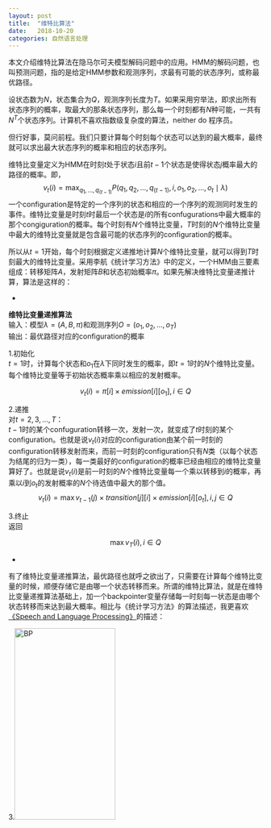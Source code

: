 ```yaml
---
layout: post
title:  "维特比算法"
date:   2018-10-20
categories: 自然语言处理
---
```



本文介绍维特比算法在隐马尔可夫模型解码问题中的应用。HMM的解码问题，也叫预测问题，指的是给定HMM参数和观测序列，求最有可能的状态序列，或称最优路径。

设状态数为$N$，状态集合为$Q$，观测序列长度为$T$。如果采用穷举法，即求出所有状态序列的概率，取最大的那条状态序列，那么每一个时刻都有$N$种可能，一共有$N^T$个状态序列。计算机不喜欢指数级复杂度的算法，neither do 程序员。


但行好事，莫问前程。我们只要计算每个时刻每个状态可以达到的最大概率，最终就可以求出最大状态序列的概率和相应的状态序列。

维特比变量定义为HMM在时刻$t$处于状态$i$且前$t-1$个状态是使得状态$j$概率最大的路径的概率。即，
$$
v_t(i) = \max_{q_1,...,q_{(t-1)}} P(q_1,q_2,...,q_{(t-1)},i,o_1,o_2,...,o_t \mid \lambda)
$$
一个configuration是特定的一个序列的状态和相应的一个序列的观测同时发生的事件。维特比变量是时刻$t$时最后一个状态是$i$的所有confugurations中最大概率的那个congiguration的概率。每个时刻有$N$个维特比变量，$T$时刻的$N$个维特比变量中最大的维特比变量就是包含最可能的状态序列的configuration的概率。

所以从$t=1$开始，每个时刻根据定义递推地计算$N$个维特比变量，就可以得到$T$时刻最大的维特比变量。采用李航《统计学习方法》中的定义，一个HMM由三要素组成：转移矩阵$A$，发射矩阵$B$和状态初始概率$\pi$。如果先解决维特比变量递推计算，算法是这样的：


-
**维特比变量递推算法**
<br>
输入：模型$\lambda = (A,B,\pi)$和观测序列$O = (o_1,o_2, ... ,o_T)$
<br>
输出：最优路径对应的configuration的概率

1.初始化
<br>
$t=1$时，计算每个状态和$o_1$在$\lambda$下同时发生的概率，即$t=1$时的$N$个维特比变量。
每个维特比变量等于初始状态概率乘以相应的发射概率。


$$
v_t(i) = \pi[i]\times emission[i][o_1], i \in Q
$$

2.递推
<br>
对$t=2,3,...,T$：
<br>
$t-1$时的某个confuguration转移一次，发射一次，就变成了$t$时刻的某个configuration。也就是说$v_t(i)$对应的configuration由某个前一时刻的configuration转移发射而来，而前一时刻的configuration只有$N$类（以每个状态为结尾的归为一类），每一类最好的configuration的概率已经由相应的维特比变量算好了。也就是说$v_t(i)$是前一时刻的$N$个维特比变量每一个乘以转移到$i$的概率，再乘以$i$到$o_t$的发射概率的$N$个待选值中最大的那个值。
$$
v_t(i) = \max v_{t-1}(j)\times transition[j][i]\times emission[i][o_t], i,j \in Q
$$


3.终止
<br>
返回
 
$$
\max v_T(i), i \in Q
$$

-

有了维特比变量递推算法，最优路径也就呼之欲出了，只需要在计算每个维特比变量的时候，顺便存储它是由哪一个状态转移而来。所谓的维特比算法，就是在维特比变量递推算法基础上，加一个backpointer变量存储每一时刻每一状态是由哪个状态转移而来达到最大概率。相比与《统计学习方法》的算法描述，我更喜欢[《Speech and Language Processing》](https://web.stanford.edu/~jurafsky/slp3/)的描述：

3.<img src="https://nlppupil.github.io/images/viterbi" alt="BP" style="width:200px;height:380px;">









